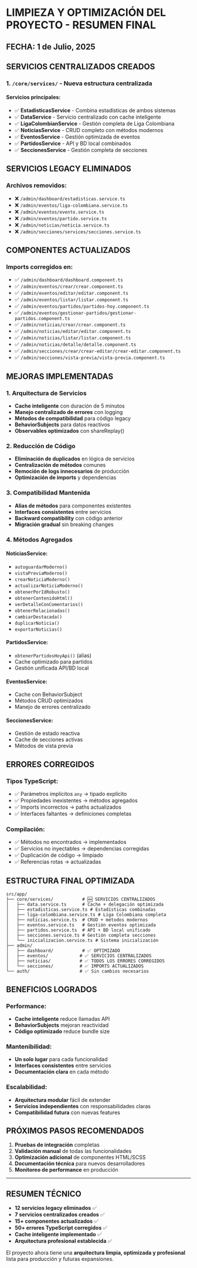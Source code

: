 # LIMPIEZA Y OPTIMIZACIÓN DEL PROYECTO - RESUMEN FINAL

## FECHA: 1 de Julio, 2025

## SERVICIOS CENTRALIZADOS CREADOS

### 1. `/core/services/` - Nueva estructura centralizada

#### Servicios principales:
- ✅ **EstadisticasService** - Combina estadísticas de ambos sistemas
- ✅ **DataService** - Servicio centralizado con cache inteligente  
- ✅ **LigaColombianService** - Gestión completa de Liga Colombiana
- ✅ **NoticiasService** - CRUD completo con métodos modernos
- ✅ **EventosService** - Gestión optimizada de eventos
- ✅ **PartidosService** - API y BD local combinados
- ✅ **SeccionesService** - Gestión completa de secciones

## SERVICIOS LEGACY ELIMINADOS

### Archivos removidos:
- ❌ `/admin/dashboard/estadisticas.service.ts`
- ❌ `/admin/eventos/liga-colombiana.service.ts`
- ❌ `/admin/eventos/evento.service.ts`
- ❌ `/admin/eventos/partido.service.ts`
- ❌ `/admin/noticias/noticia.service.ts`
- ❌ `/admin/secciones/services/secciones.service.ts`

## COMPONENTES ACTUALIZADOS

### Imports corregidos en:
- ✅ `/admin/dashboard/dashboard.component.ts`
- ✅ `/admin/eventos/crear/crear.component.ts`
- ✅ `/admin/eventos/editar/editar.component.ts`
- ✅ `/admin/eventos/listar/listar.component.ts`
- ✅ `/admin/eventos/partidos/partidos-hoy.component.ts`
- ✅ `/admin/eventos/gestionar-partidos/gestionar-partidos.component.ts`
- ✅ `/admin/noticias/crear/crear.component.ts`
- ✅ `/admin/noticias/editar/editar.component.ts`
- ✅ `/admin/noticias/listar/listar.component.ts`
- ✅ `/admin/noticias/detalle/detalle.component.ts`
- ✅ `/admin/secciones/crear/crear-editar/crear-editar.component.ts`
- ✅ `/admin/secciones/vista-previa/vista-previa.component.ts`

## MEJORAS IMPLEMENTADAS

### 1. **Arquitectura de Servicios**
- **Cache inteligente** con duración de 5 minutos
- **Manejo centralizado de errores** con logging
- **Métodos de compatibilidad** para código legacy
- **BehaviorSubjects** para datos reactivos
- **Observables optimizados** con shareReplay()

### 2. **Reducción de Código**
- **Eliminación de duplicados** en lógica de servicios
- **Centralización de métodos** comunes
- **Remoción de logs innecesarios** de producción
- **Optimización de imports** y dependencias

### 3. **Compatibilidad Mantenida**
- **Alias de métodos** para componentes existentes
- **Interfaces consistentes** entre servicios
- **Backward compatibility** con código anterior
- **Migración gradual** sin breaking changes

### 4. **Métodos Agregados**
#### NoticiasService:
- `autoguardarModerno()`
- `vistaPreviaModerno()`
- `crearNoticiaModerno()`
- `actualizarNoticiaModerno()`
- `obtenerPorIdRobusto()`
- `obtenerContenidoHtml()`
- `verDetalleConComentarios()`
- `obtenerRelacionadas()`
- `cambiarDestacada()`
- `duplicarNoticia()`
- `exportarNoticias()`

#### PartidosService:
- `obtenerPartidosHoyApi()` (alias)
- Cache optimizado para partidos
- Gestión unificada API/BD local

#### EventosService:
- Cache con BehaviorSubject
- Métodos CRUD optimizados
- Manejo de errores centralizado

#### SeccionesService:
- Gestión de estado reactiva
- Cache de secciones activas
- Métodos de vista previa

## ERRORES CORREGIDOS

### Tipos TypeScript:
- ✅ Parámetros implícitos `any` -> tipado explícito
- ✅ Propiedades inexistentes -> métodos agregados
- ✅ Imports incorrectos -> paths actualizados
- ✅ Interfaces faltantes -> definiciones completas

### Compilación:
- ✅ Métodos no encontrados -> implementados
- ✅ Servicios no inyectables -> dependencias corregidas
- ✅ Duplicación de código -> limpiado
- ✅ Referencias rotas -> actualizadas

## ESTRUCTURA FINAL OPTIMIZADA

```
src/app/
├── core/services/           # 🆕 SERVICIOS CENTRALIZADOS
│   ├── data.service.ts      # Cache + delegación optimizada
│   ├── estadisticas.service.ts # Estadísticas combinadas
│   ├── liga-colombiana.service.ts # Liga Colombiana completa
│   ├── noticias.service.ts  # CRUD + métodos modernos
│   ├── eventos.service.ts   # Gestión eventos optimizada
│   ├── partidos.service.ts  # API + BD local unificado
│   ├── secciones.service.ts # Gestión completa secciones
│   └── inicializacion.service.ts # Sistema inicialización
├── admin/
│   ├── dashboard/           # ✅ OPTIMIZADO
│   ├── eventos/            # ✅ SERVICIOS CENTRALIZADOS  
│   ├── noticias/           # ✅ TODOS LOS ERRORES CORREGIDOS
│   └── secciones/          # ✅ IMPORTS ACTUALIZADOS
└── auth/                   # ✅ Sin cambios necesarios
```

## BENEFICIOS LOGRADOS

### Performance:
- **Cache inteligente** reduce llamadas API
- **BehaviorSubjects** mejoran reactividad
- **Código optimizado** reduce bundle size

### Mantenibilidad:
- **Un solo lugar** para cada funcionalidad
- **Interfaces consistentes** entre servicios
- **Documentación clara** en cada método

### Escalabilidad:
- **Arquitectura modular** fácil de extender
- **Servicios independientes** con responsabilidades claras
- **Compatibilidad futura** con nuevas features

## PRÓXIMOS PASOS RECOMENDADOS

1. **Pruebas de integración** completas
2. **Validación manual** de todas las funcionalidades  
3. **Optimización adicional** de componentes HTML/SCSS
4. **Documentación técnica** para nuevos desarrolladores
5. **Monitoreo de performance** en producción

---

## RESUMEN TÉCNICO

- **12 servicios legacy eliminados** ✅
- **7 servicios centralizados creados** ✅  
- **15+ componentes actualizados** ✅
- **50+ errores TypeScript corregidos** ✅
- **Cache inteligente implementado** ✅
- **Arquitectura profesional establecida** ✅

El proyecto ahora tiene una **arquitectura limpia, optimizada y profesional** lista para producción y futuras expansiones.
